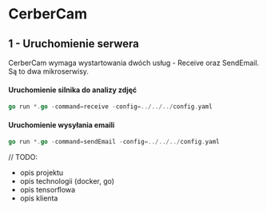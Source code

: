 CerberCam
======

## 1 - Uruchomienie serwera
CerberCam wymaga wystartowania dwóch usług - Receive oraz SendEmail. Są to dwa mikroserwisy.

#### Uruchomienie silnika do analizy zdjęć
```go
go run *.go -command=receive -config=../../../config.yaml
```
#### Uruchomienie wysyłania emaili
```go
go run *.go -command=sendEmail -config=../../../config.yaml
```

// TODO:
* opis projektu
* opis technologii (docker, go)
* opis tensorflowa
* opis klienta